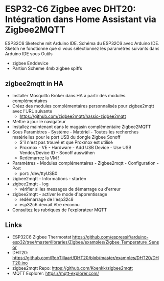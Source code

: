 # ESP32-C6 Zigbee avec DHT20: Intégration dans Home Assistant via Zigbee2MQTT

ESP32C6 Sketeche mit Arduino IDE.
Schéma du ESP32C6 avec Arduino IDE. Sketch ne fonctionne que si vous sélectionnez les paramètres suivants dans Arduino IDE sous Outils
- zigbee Enddevice
- Partion Scheme 4mb zigbee spiffs

## zigbee2mqtt in HA

- Installer Mosquitto Broker dans HA à partir des modules complémentaires
- Créez des modules complémentaires personnalisés pour zigbee2mqtt avec l'URL suivante
  - https://github.com/zigbee2mqtt/hassio-zigbee2mqtt
- Mettre à jour le navigateur
- Installez maintenant dans le magasin complémentaire Zigbee2MQTT
- Sous Paramètres - Système - Matériel - Toutes les recherches matérielles pour le port USB du dongle Zigbee Sonoff
  - S'il n'est pas trouvé et que Proxmox est utilisé
  - Proxmox - VE - Hardware - Add USB Device - Use USB Vendor/Device ID - Sonoff auswähen
  - Redémarrez la VM !
- Paramètres - Modules complémentaires - Zigbee2mqtt - Configuration - Port
  - port: /dev/ttyUSB0
- zigbee2mqtt - Informations - starten
- zigbee2mqtt - log 
  - vérifier si les messages de démarrage ou d'erreur
- zigbee2mqtt - activer le mode d'apprentissage
  - redémarrage de l'esp32c6
  - esp32c6 devrait être reconnu
- Consultez les rubriques de l'explorateur MQTT

## Links
- ESP32C6 Zigbee Thermostat https://github.com/espressif/arduino-esp32/tree/master/libraries/Zigbee/examples/Zigbee_Temperature_Sensor
- DHT20: https://github.com/RobTillaart/DHT20/blob/master/examples/DHT20/DHT20.ino
- zigbee2mqtt Repo: https://github.com/Koenkk/zigbee2mqtt
- MQTT Explorer: https://mqtt-explorer.com/
